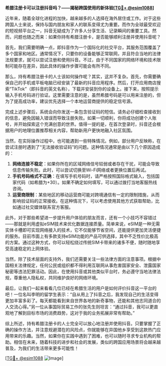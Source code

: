 **希腊注册卡可以注册抖音吗？——揭秘跨国使用的新体验[[TG💪+ @esim1088](https://t.me/s/esim1088)]**

近年来，随着全球化进程的加快，越来越多的人选择在海外居住或工作。对于这些跨国人士来说，保持与国内朋友和家人的联系变得尤为重要。而作为全球最受欢迎的短视频平台之一，抖音无疑成为了许多人分享生活、记录瞬间的重要工具。然而，问题也随之而来：如果你持有希腊注册卡，是否能够顺利注册并使用抖音呢？

首先，我们需要明确一点，即抖音作为一个国际化的社交平台，其服务范围覆盖了多个国家和地区。通常情况下，只要你的设备能够正常联网，并且符合当地的法律法规要求，就可以尝试注册和使用抖音。不过，由于不同国家的网络环境和技术限制可能存在差异，因此具体的操作步骤可能会有所不同。

那么，持有希腊注册卡的人士该如何操作呢？其实，这并不复杂。首先，你需要确保自己的手机或平板电脑已经安装了最新的抖音应用程序。然后，打开应用商店搜索“TikTok”（即抖音的英文名称），下载并安装到你的设备上。接下来，按照提示输入手机号码进行验证。这里需要注意的是，虽然希腊号码是可以用来注册的，但为了提高成功率，建议优先选择一个本地运营商提供的稳定信号源。

完成上述步骤后，系统会向你发送一条包含验证码的短信。请务必仔细检查接收到的信息，避免因输入错误而导致注册失败。如果一切顺利，你将成功创建个人账号，并开始探索这个充满创意的世界。值得一提的是，在首次登录时，抖音还会根据用户的地理位置推荐相关内容，帮助新用户更快地融入社区氛围。

当然，在实际操作过程中，也可能遇到一些特殊情况。例如，部分用户反映称，在尝试注册时遇到了“无法接收验证码”的问题。这种情况通常是由以下几个原因造成的：

1. **网络连接不稳定**：如果你所在的区域网络信号较弱或者存在干扰，可能会导致信息传输失败。此时，可以尝试切换至Wi-Fi网络或者更换位置后再试。
2. **手机号码格式不正确**：在填写手机号码时，请严格按照国际格式输入，包括国家代码（如希腊为+30）。如果不确定如何填写，可以通过拨打当地客服热线咨询。
3. **运营商限制**：某些地区的移动运营商可能对跨境通信有一定的限制措施，从而影响验证码的正常接收。在这种情况下，可以考虑使用其他方式获取帮助，比如通过社交媒体联系官方客服。

此外，对于那些希望进一步提升用户体验的朋友而言，还有一个小技巧不容错过——那就是利用虚拟eSIM技术来优化数据连接质量。简单来说，eSIM是一种无需实体卡槽即可实现网络接入的技术，它不仅能够节省空间，还能提供更加灵活便捷的服务。目前市面上有多款支持eSIM功能的产品可供选择，其中不乏性价比极高的方案。通过这种方式，你可以轻松绕过传统SIM卡带来的诸多不便，随时随地享受高速稳定的上网体验。

当然，除了技术层面的支持外，我们还需要关注一些法律方面的注意事项。根据中国相关法律规定，任何公民或组织都不得利用互联网从事危害国家安全、泄露国家秘密等违法犯罪活动。因此，在使用抖音或其他类似平台时，务必遵守当地法律法规，尊重他人隐私权，共同维护良好的网络环境。

最后，让我们一起来看看几位已经在希腊生活的用户是如何评价抖音这一平台的吧！一位名叫李明的留学生表示：“自从用上了抖音之后，我发现自己的生活变得更加丰富多彩了。每天都能看到来自世界各地的新奇事物，还能和其他志同道合的人交流心得。”另一位从事国际贸易工作的张先生则坦言：“通过抖音，我可以更直观地了解到目标市场的消费趋势，这对于我的业务拓展非常有帮助。”

综上所述，持有希腊注册卡的人士完全可以放心地注册并使用抖音。只要掌握了正确的操作方法，并注意规避潜在的风险点，你就能够在异国他乡享受到这款热门应用带来的乐趣。当然，如果你在实践中遇到了困难，也可以随时寻求专业机构的帮助。相信在未来，随着科技的进步和社会的发展，类似的跨国应用场景将会越来越普及，为我们的生活带来更多可能性！

[[TG💪+ @esim1088](https://t.me/s/esim1088) ![Image](https://i.postimg.cc/4NQfJmqS/Snipaste-2025-05-13-00-14-12.png)]